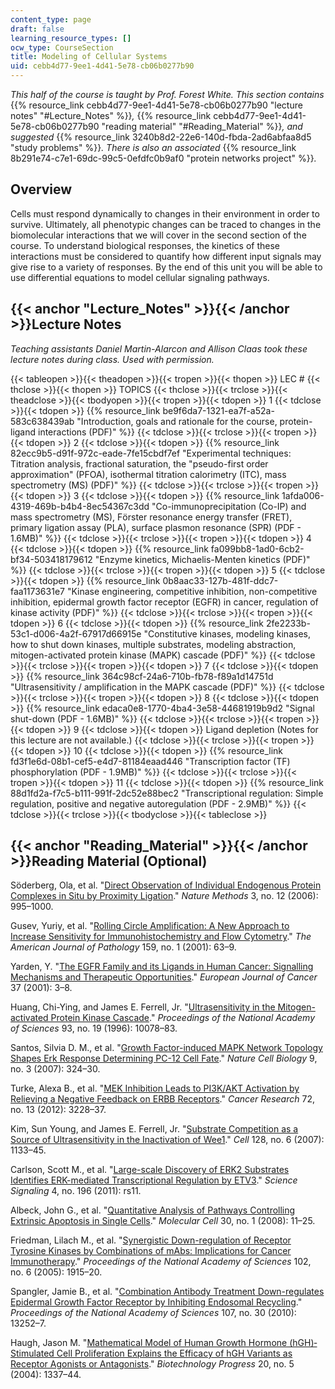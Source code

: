 ```yaml
---
content_type: page
draft: false
learning_resource_types: []
ocw_type: CourseSection
title: Modeling of Cellular Systems
uid: cebb4d77-9ee1-4d41-5e78-cb06b0277b90
---
```

*This half of the course is taught by Prof. Forest White. This section contains* {{% resource_link cebb4d77-9ee1-4d41-5e78-cb06b0277b90 "lecture notes" "#Lecture_Notes" %}}*,* {{% resource_link cebb4d77-9ee1-4d41-5e78-cb06b0277b90 "reading material" "#Reading_Material" %}}*, and suggested* {{% resource_link 3240b8d2-22e6-140d-fbda-2ad6abfaa8d5 "study problems" %}}*. There is also an associated* {{% resource_link 8b291e74-c7e1-69dc-99c5-0efdfc0b9af0 "protein networks project" %}}*.*

## Overview

Cells must respond dynamically to changes in their environment in order to survive. Ultimately, all phenotypic changes can be traced to changes in the biomolecular interactions that we will cover in the second section of the course. To understand biological responses, the kinetics of these interactions must be considered to quantify how different input signals may give rise to a variety of responses. By the end of this unit you will be able to use differential equations to model cellular signaling pathways.

## {{< anchor "Lecture_Notes" >}}{{< /anchor >}}Lecture Notes

*Teaching assistants Daniel Martin-Alarcon and Allison Claas took these lecture notes during class. Used with permission.*

{{< tableopen >}}{{< theadopen >}}{{< tropen >}}{{< thopen >}}
LEC #
{{< thclose >}}{{< thopen >}}
TOPICS
{{< thclose >}}{{< trclose >}}{{< theadclose >}}{{< tbodyopen >}}{{< tropen >}}{{< tdopen >}}
1
{{< tdclose >}}{{< tdopen >}}
{{% resource_link be9f6da7-1321-ea7f-a52a-583c638439ab "Introduction, goals and rationale for the course, protein-ligand interactions (PDF)" %}}
{{< tdclose >}}{{< trclose >}}{{< tropen >}}{{< tdopen >}}
2
{{< tdclose >}}{{< tdopen >}}
{{% resource_link 82ecc9b5-d91f-972c-eade-7fe15cbdf7ef "Experimental techniques: Titration analysis, fractional saturation, the \"pseudo-first order approximation\" (PFOA), isothermal titration calorimetry (ITC), mass spectrometry (MS) (PDF)" %}}
{{< tdclose >}}{{< trclose >}}{{< tropen >}}{{< tdopen >}}
3
{{< tdclose >}}{{< tdopen >}}
{{% resource_link 1afda006-4319-469b-b4b4-8ec54367c3dd "Co-immunoprecipitation (Co-IP) and mass spectrometry (MS), Fӧrster resonance energy transfer (FRET), primary ligation assay (PLA), surface plasmon resonance (SPR) (PDF - 1.6MB)" %}}
{{< tdclose >}}{{< trclose >}}{{< tropen >}}{{< tdopen >}}
4
{{< tdclose >}}{{< tdopen >}}
{{% resource_link fa099bb8-1ad0-6cb2-bf34-503418179612 "Enzyme kinetics, Michaelis-Menten kinetics (PDF)" %}}
{{< tdclose >}}{{< trclose >}}{{< tropen >}}{{< tdopen >}}
5
{{< tdclose >}}{{< tdopen >}}
{{% resource_link 0b8aac33-127b-481f-ddc7-faa1173631e7 "Kinase engineering, competitive inhibition, non-competitive inhibition, epidermal growth factor receptor (EGFR) in cancer, regulation of kinase activity (PDF)" %}}
{{< tdclose >}}{{< trclose >}}{{< tropen >}}{{< tdopen >}}
6
{{< tdclose >}}{{< tdopen >}}
{{% resource_link 2fe2233b-53c1-d006-4a2f-67917d66915e "Constitutive kinases, modeling kinases, how to shut down kinases, multiple substrates, modeling abstraction, mitogen-activated protein kinase (MAPK) cascade (PDF)" %}}
{{< tdclose >}}{{< trclose >}}{{< tropen >}}{{< tdopen >}}
7
{{< tdclose >}}{{< tdopen >}}
{{% resource_link 364c98cf-24a6-710b-fb78-f89a1d14751d "Ultrasensitivity / amplification in the MAPK cascade (PDF)" %}}
{{< tdclose >}}{{< trclose >}}{{< tropen >}}{{< tdopen >}}
8
{{< tdclose >}}{{< tdopen >}}
{{% resource_link edaca0e8-1770-4ba4-3e58-44681919b9d2 "Signal shut-down (PDF - 1.6MB)" %}}
{{< tdclose >}}{{< trclose >}}{{< tropen >}}{{< tdopen >}}
9
{{< tdclose >}}{{< tdopen >}}
Ligand depletion (Notes for this lecture are not available.)
{{< tdclose >}}{{< trclose >}}{{< tropen >}}{{< tdopen >}}
10
{{< tdclose >}}{{< tdopen >}}
{{% resource_link fd3f1e6d-08b1-cef5-e4d7-81184eaad446 "Transcription factor (TF) phosphorylation (PDF - 1.9MB)" %}}
{{< tdclose >}}{{< trclose >}}{{< tropen >}}{{< tdopen >}}
11
{{< tdclose >}}{{< tdopen >}}
{{% resource_link 88d1fd2a-f7c5-b111-991f-2dc52e88bec2 "Transcriptional regulation: Simple regulation, positive and negative autoregulation (PDF - 2.9MB)" %}}
{{< tdclose >}}{{< trclose >}}{{< tbodyclose >}}{{< tableclose >}}

## {{< anchor "Reading_Material" >}}{{< /anchor >}}Reading Material (Optional)

Söderberg, Ola, et al. "[Direct Observation of Individual Endogenous Protein Complexes in Situ by Proximity Ligation](http://dx.doi.org/10.1038/nmeth947)." *Nature Methods* 3, no. 12 (2006): 995–1000.

Gusev, Yuriy, et al. "[Rolling Circle Amplification: A New Approach to Increase Sensitivity for Immunohistochemistry and Flow Cytometry](http://dx.doi.org/10.1016/S0002-9440(10)61674-4)." *The American Journal of Pathology* 159, no. 1 (2001): 63–9.

Yarden, Y. "[The EGFR Family and its Ligands in Human Cancer: Signalling Mechanisms and Therapeutic Opportunities](http://dx.doi.org/10.1016/S0959-8049(01)00230-1)." *European Journal of Cancer* 37 (2001): 3–8.

Huang, Chi-Ying, and James E. Ferrell, Jr. "[Ultrasensitivity in the Mitogen-activated Protein Kinase Cascade](http://www.pnas.org/content/93/19/10078.abstract)." *Proceedings of the National Academy of Sciences* 93, no. 19 (1996): 10078–83.

Santos, Silvia D. M., et al. "[Growth Factor-induced MAPK Network Topology Shapes Erk Response Determining PC-12 Cell Fate](http://dx.doi.org/10.1038/ncb1543)." *Nature Cell Biology* 9, no. 3 (2007): 324–30.

Turke, Alexa B., et al. "[MEK Inhibition Leads to PI3K/AKT Activation by Relieving a Negative Feedback on ERBB Receptors](http://dx.doi.org/10.1158/0008-5472.CAN-11-3747)." *Cancer Research* 72, no. 13 (2012): 3228–37.

Kim, Sun Young, and James E. Ferrell, Jr. "[Substrate Competition as a Source of Ultrasensitivity in the Inactivation of Wee1](http://dx.doi.org/10.1016/j.cell.2007.01.039)." *Cell* 128, no. 6 (2007): 1133–45.

Carlson, Scott M., et al. "[Large-scale Discovery of ERK2 Substrates Identifies ERK-mediated Transcriptional Regulation by ETV3](http://dx.doi.org/10.1126/scisignal.2002010)." *Science Signaling* 4, no. 196 (2011): rs11.

Albeck, John G., et al. "[Quantitative Analysis of Pathways Controlling Extrinsic Apoptosis in Single Cells](http://dx.doi.org/10.1016/j.molcel.2008.02.012)." *Molecular Cell* 30, no. 1 (2008): 11–25.

Friedman, Lilach M., et al. "[Synergistic Down-regulation of Receptor Tyrosine Kinases by Combinations of mAbs: Implications for Cancer Immunotherapy](http://dx.doi.org/10.1073/pnas.0409610102)." *Proceedings of the National Academy of Sciences* 102, no. 6 (2005): 1915–20.

Spangler, Jamie B., et al. "[Combination Antibody Treatment Down-regulates Epidermal Growth Factor Receptor by Inhibiting Endosomal Recycling](http://dx.doi.org/10.1073/pnas.0913476107)." *Proceedings of the National Academy of Sciences* 107, no. 30 (2010): 13252–7.

Haugh, Jason M. "[Mathematical Model of Human Growth Hormone (hGH)‐Stimulated Cell Proliferation Explains the Efficacy of hGH Variants as Receptor Agonists or Antagonists](http://dx.doi.org/10.1021/bp0499101)." *Biotechnology Progress* 20, no. 5 (2004): 1337–44.